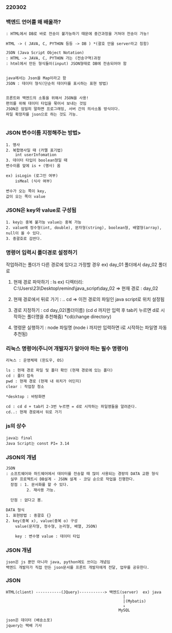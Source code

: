 ### 220302

### 백엔드 언어를 왜 배울까?
```
: HTML에서 DB로 바로 전송이 불가능하기 때문에 중간과정을 거쳐야 전송이 가능!

HTML -> ( JAVA, C, PYTHON 등등 -> DB ) *(괄호 안을 server라고 칭함)

JSON (Java Script Object Notation)
: HTML -> JAVA, C, PYTHON 가는 (전송구역)과정 
: html에서 만든 형식들이(input) JSON형태로 DB에 전송되어야 함


java에서는 Json을 Map이라고 함
JSON : 데이터 형식(단순히 데이터를 표시하는 표현 방법)


프론트와 백엔드의 소통을 위해서 JSON을 사용!
편의를 위해 데이터 타입을 묶어서 보내는 것임
JSON은 엄밀히 말하면 프로그래밍, 서버 간의 의사소통 방식이다.
파일 확장자를 json으로 하는 것도 가능.


```
### JSON 변수이름 지정해주는 방법>
```
1. 명사
2. 복합명사일 때 (카멜 표기법)
    int userInfomation
3. 데이터 타입이 boolean형일 때
변수이름 앞에 is + (명사) 옴

ex) isLogin (로그인 여부)
    isMeal (식사 여부)

변수가 오는 쪽이 key,
값이 오는 쪽이 value
```
### JSON은 key와 value로 구성됨
```
1. key는 중복 불가능 value는 중복 가능
2. value에 정수형(int, double), 문자형(string), boolean형, 배열형(array), null이 올 수 있다.
3. 중괄호로 감싼다.

```

### 명령어 입력시 폴더경로 설정하기
작업하려는 폴더가 다른 경로에 있다고 가정할 경우 ex) day_01 폴더에서 day_02 폴더로 

1.  현재 경로 파악하기
    : ls 
    ex) 디렉터리: C:\Users\23\Desktop\remind\java_script\day_02
        => 현재 경로 : day_02 

2. 현재 경로에서 뒤로 가기
    : .. cd 
    => 이전 경로의 파일인 java script로 위치 설정됨 

3. 경로 지정하기
    : cd day_02(폴더이름)  (cd d 까지만 입력 후 tab키 누르면 d로 시작하는 폴더명을 추천해줌)
    *cd(change directory)

4. 명령문 실행하기
    : node 파일명 (node i 까지만 입력하면 i로 시작하는 파일명 자동추천됨)



### 리눅스 명령어(주니어 개발자가 알아야 하는 필수 명령어)
```
리눅스 : 운영체제 (윈도우, OS)

ls : 현재 경로 파일 및 폴더 확인 (현재 경로에 있는 폴더)
cd : 폴더 접속
pwd : 현재 경로 (현재 내 위치가 어딘지)
clear : 작업창 청소 

*desktop : 바탕화면

cd : cd d + tab키 2-3번 누르면 = d로 시작하는 파일명들을 알려준다.
cd..: 현재 경로에서 뒤로 가기 
```

### js의 상수
```
java는 final
Java Script는 const PI= 3.14
```


### JSON의 개념
```
JSON 
: 소프트웨어와 하드웨어에서 데이터를 전송할 때 많이 사용되는 경량의 DATA 교환 형식
  실무 프로젝트시 DB설계 - JSON 설계 - 코딩 순으로 작업을 진행한다. 
  장점 : 1. 문서화를 할 수 있다.
         2. 재사용 가능.

  단점 : 없다고 봄.

DATA 형식
1. 표현방법 : 중괄호 {}
2. key(중복 x), value(중복 o) 구성
    value(문자형, 정수형, 논리형, 배열, JSON)

    key : 변수명 value : 데이터 타입 

```

### JSON 개념
```
json은 js 뿐만 아니라 java, python에도 쓰이는 개념임
백엔드 개발자가 직접 만든 json문서를 프론트 개발자에게 전달, 업무를 공유한다.
```


### JSON 

```
HTML(client) -----------(JQuery)-----------> 백엔드(server)  ex) java
                                                   | 
                                                   |(Mybatis)
                                                   ↓        
                                                 MySQL 

json은 데이터 (배송소포)
jquery는 택배 기사